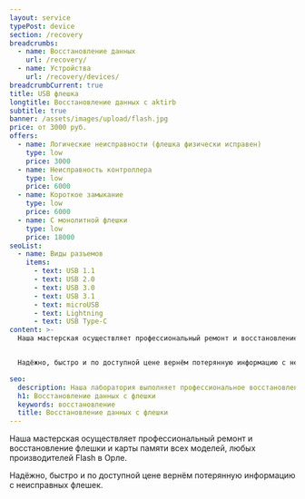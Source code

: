 ```yaml
---
layout: service
typePost: device
section: /recovery
breadcrumbs:
  - name: Восстановление данных
    url: /recovery/
  - name: Устройства
    url: /recovery/devices/
breadcrumbCurrent: true
title: USB флешка
longtitle: Восстановление данных с aktirb
subtitle: true
banner: /assets/images/upload/flash.jpg
price: от 3000 руб.
offers:
  - name: Логические неисправности (флешка физически исправен)
    type: low
    price: 3000
  - name: Неисправность контроллера
    type: low
    price: 6000
  - name: Короткое замыкание
    type: low
    price: 6000
  - name: С монолитной флешки
    type: low
    price: 18000
seoList:
  - name: Виды разъемов
    items:
      - text: USB 1.1
      - text: USB 2.0
      - text: USB 3.0
      - text: USB 3.1
      - text: microUSB
      - text: Lightning
      - text: USB Type-C
content: >-
  Наша мастерская осуществляет профессиональный ремонт и восстановление флешки и карты памяти всех моделей, любых производителей Flash в Орле.


  Надёжно, быстро и по доступной цене вернём потерянную информацию с неисправных флешек.

seo:
  description: Наша лаборатория выполняет профессиональное восстановление данных с флешек всех видов.
  h1: Восстановление данных с флешки
  keywords: восстановление 
  title: Восстановление данных с флешки
---
```

Наша мастерская осуществляет профессиональный ремонт и восстановление флешки и карты памяти всех моделей, любых производителей Flash в Орле.

Надёжно, быстро и по доступной цене вернём потерянную информацию с неисправных флешек.



